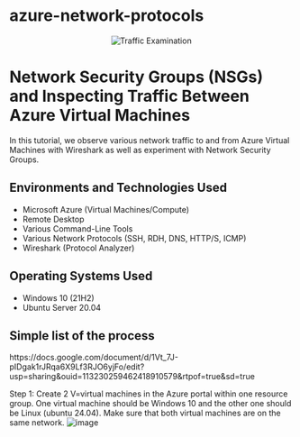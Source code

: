 # azure-network-protocols
<p align="center">
<img src="https://i.imgur.com/Ua7udoS.png" alt="Traffic Examination"/>
</p>

<h1>Network Security Groups (NSGs) and Inspecting Traffic Between Azure Virtual Machines</h1>
In this tutorial, we observe various network traffic to and from Azure Virtual Machines with Wireshark as well as experiment with Network Security Groups. <br />

<h2>Environments and Technologies Used</h2>

- Microsoft Azure (Virtual Machines/Compute)
- Remote Desktop
- Various Command-Line Tools
- Various Network Protocols (SSH, RDH, DNS, HTTP/S, ICMP)
- Wireshark (Protocol Analyzer)

<h2>Operating Systems Used </h2>

- Windows 10 (21H2)
- Ubuntu Server 20.04

<h2>Simple list of the process</h2>
https://docs.google.com/document/d/1Vt_7J-pIDgak1rJRqa6X9Lf3RJO6yjFo/edit?usp=sharing&ouid=113230259462418910579&rtpof=true&sd=true

Step 1: Create 2 V=virtual machines in the Azure portal within one resource group. One virtual machine should be Windows 10 and the other one should be Linux (ubuntu 24.04). Make sure that both virtual machines are on the same network.
![image](https://github.com/user-attachments/assets/8350af70-f914-403e-bee5-7bc6a88554f1)

